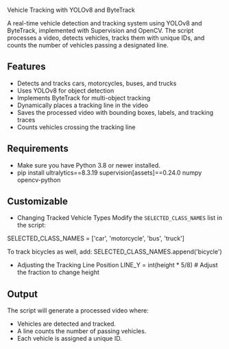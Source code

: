 Vehicle Tracking with YOLOv8 and ByteTrack

A real-time vehicle detection and tracking system using YOLOv8 and ByteTrack, implemented with Supervision and OpenCV. The script processes a video, detects vehicles, tracks them with unique IDs, and counts the number of vehicles passing a designated line.

## Features
- Detects and tracks cars, motorcycles, buses, and trucks  
- Uses YOLOv8 for object detection  
- Implements ByteTrack for multi-object tracking  
- Dynamically places a tracking line in the video  
- Saves the processed video with bounding boxes, labels, and tracking traces  
- Counts vehicles crossing the tracking line  

## Requirements
- Make sure you have Python 3.8 or newer installed.
- pip install ultralytics==8.3.19 supervision[assets]==0.24.0 numpy opencv-python

## Customizable
- Changing Tracked Vehicle Types
Modify the `SELECTED_CLASS_NAMES` list in the script:

SELECTED_CLASS_NAMES = ['car', 'motorcycle', 'bus', 'truck']

To track bicycles as well, add:
SELECTED_CLASS_NAMES.append('bicycle')


- Adjusting the Tracking Line Position
LINE_Y = int(height * 5/8)  # Adjust the fraction to change height

## Output
The script will generate a processed video where:
- Vehicles are detected and tracked.
- A line counts the number of passing vehicles.
- Each vehicle is assigned a unique ID.



